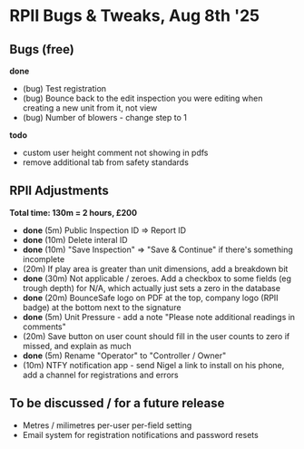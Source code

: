 # RPII Bugs & Tweaks, Aug 8th '25

## Bugs (free)

**done**

- (bug) Test registration
- (bug) Bounce back to the edit inspection you were editing when creating a new unit from it, not view
- (bug) Number of blowers - change step to 1

**todo**

- custom user height comment not showing in pdfs
- remove additional tab from safety standards

## RPII Adjustments

**Total time: 130m = 2 hours, £200**

- **done** (5m) Public Inspection ID => Report ID
- **done** (10m) Delete interal ID
- **done** (10m) "Save Inspection" => "Save & Continue" if there's something incomplete
- (20m) If play area is greater than unit dimensions, add a breakdown bit
- **done** (30m) Not applicable / zeroes. Add a checkbox to some fields (eg trough depth) for N/A, which actually just sets a zero in the database
- **done** (20m) BounceSafe logo on PDF at the top, company logo (RPII badge) at the bottom next to the signature
- **done** (5m) Unit Pressure - add a note "Please note additional readings in comments"
- (20m) Save button on user count should fill in the user counts to zero if missed, and explain as much
- **done** (5m) Rename "Operator" to "Controller / Owner"
- (10m) NTFY notification app - send Nigel a link to install on his phone, add a channel for registrations and errors

## To be discussed / for a future release

- Metres / milimetres per-user per-field setting
- Email system for registration notifications and password resets

